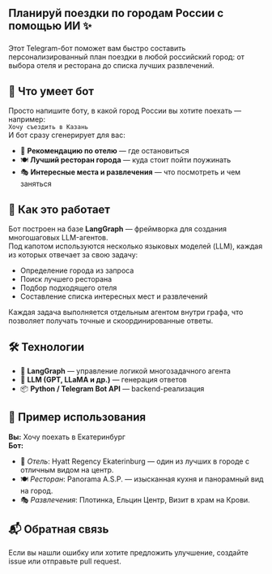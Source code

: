 ## Планируй поездки по городам России с помощью ИИ ✨

###

Этот Telegram-бот поможет вам быстро составить персонализированный план поездки в любой российский город: от выбора отеля и ресторана до списка лучших развлечений.

## 🚀 Что умеет бот

Просто напишите боту, в какой город России вы хотите поехать — например:  
`Хочу съездить в Казань`  
И бот сразу сгенерирует для вас:

- 🏨 **Рекомендацию по отелю** — где остановиться  
- 🍽 **Лучший ресторан города** — куда стоит пойти поужинать  
- 🎭 **Интересные места и развлечения** — что посмотреть и чем заняться  

## 🧠 Как это работает

Бот построен на базе **LangGraph** — фреймворка для создания многошаговых LLM-агентов.  
Под капотом используются несколько языковых моделей (LLM), каждая из которых отвечает за свою задачу:

- Определение города из запроса  
- Поиск лучшего ресторана  
- Подбор подходящего отеля  
- Составление списка интересных мест и развлечений  

Каждая задача выполняется отдельным агентом внутри графа, что позволяет получать точные и скоординированные ответы.

## 🛠 Технологии

- 🧠 **LangGraph** — управление логикой многозадачного агента  
- 🤖 **LLM (GPT, LLaMA и др.)** — генерация ответов  
- 📦 **Python / Telegram Bot API** — backend-реализация  

## 📌 Пример использования

**Вы:** Хочу поехать в Екатеринбург  
**Бот:**  
- 🏨 *Отель*: Hyatt Regency Ekaterinburg — один из лучших в городе с отличным видом на центр.  
- 🍽 *Ресторан*: Panorama A.S.P. — изысканная кухня и панорамный вид на город.  
- 🎭 *Развлечения*: Плотинка, Ельцин Центр, Визит в храм на Крови.  

## 📬 Обратная связь

Если вы нашли ошибку или хотите предложить улучшение, создайте issue или отправьте pull request.
